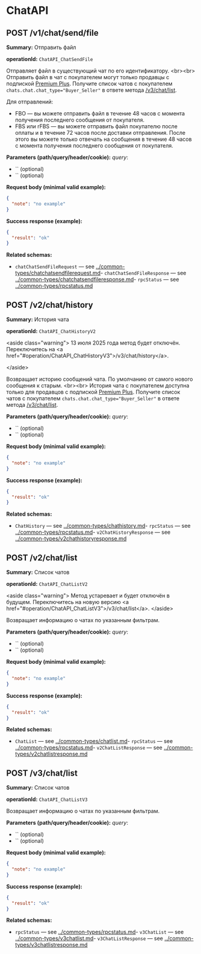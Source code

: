 # ChatAPI

## POST /v1/chat/send/file

**Summary:** Отправить файл

**operationId:** `ChatAPI_ChatSendFile`

Отправляет файл в существующий чат по его идентификатору. &lt;br&gt;&lt;br&gt; Отправить файл в чат с покупателем могут только продавцы с подпиской [Premium Plus](https://seller-edu.ozon.ru/seller-rating/about-rating/subscription-premium-plus).
Получите список чатов с покупателем `chats.chat.chat_type="Buyer_Seller"` в ответе метода [/v3/chat/list](#operation/ChatAPI_ChatListV3). 

Для отправлений:
- FBO — вы можете отправить файл в течение 48 часов с момента получения последнего сообщения от покупателя. 
- FBS или rFBS — вы можете отправить файл покупателю после оплаты и в течение 72 часов после доставки отправления. После этого вы можете только отвечать на сообщения в течение 48 часов с момента получения последнего сообщения от покупателя.

**Parameters (path/query/header/cookie):**
_query_:
- `` (optional)
- `` (optional)

**Request body (minimal valid example):**
```json
{
  "note": "no example"
}
```

**Success response (example):**
```json
{
  "result": "ok"
}
```

**Related schemas:**
- `chatChatSendFileRequest` — see [../common-types/chatchatsendfilerequest.md](../common-types/chatchatsendfilerequest.md)- `chatChatSendFileResponse` — see [../common-types/chatchatsendfileresponse.md](../common-types/chatchatsendfileresponse.md)- `rpcStatus` — see [../common-types/rpcstatus.md](../common-types/rpcstatus.md)
## POST /v2/chat/history

**Summary:** История чата

**operationId:** `ChatAPI_ChatHistoryV2`

&lt;aside class="warning"&gt;
13 июля 2025 года метод будет отключён. Переключитесь на &lt;a href="#operation/ChatAPI_ChatHistoryV3"&gt;/v3/chat/history&lt;/a&gt;.

&lt;/aside&gt;

Возвращает историю сообщений чата. По умолчанию от самого нового сообщения к старым. &lt;br&gt;&lt;br&gt; История чата с покупателем доступна только для продавцов с подпиской [Premium Plus](https://seller-edu.ozon.ru/seller-rating/about-rating/subscription-premium-plus).
Получите список чатов с покупателем `chats.chat.chat_type="Buyer_Seller"` в ответе метода [/v3/chat/list](#operation/ChatAPI_ChatListV3).

**Parameters (path/query/header/cookie):**
_query_:
- `` (optional)
- `` (optional)

**Request body (minimal valid example):**
```json
{
  "note": "no example"
}
```

**Success response (example):**
```json
{
  "result": "ok"
}
```

**Related schemas:**
- `ChatHistory` — see [../common-types/chathistory.md](../common-types/chathistory.md)- `rpcStatus` — see [../common-types/rpcstatus.md](../common-types/rpcstatus.md)- `v2ChatHistoryResponse` — see [../common-types/v2chathistoryresponse.md](../common-types/v2chathistoryresponse.md)
## POST /v2/chat/list

**Summary:** Список чатов

**operationId:** `ChatAPI_ChatListV2`

&lt;aside class="warning"&gt;
Метод устаревает и будет отключён в будущем. Переключитесь на новую версию &lt;a href="#operation/ChatAPI_ChatListV3"&gt;/v3/chat/list&lt;/a&gt;.
&lt;/aside&gt; 

Возвращает информацию о чатах по указанным фильтрам.

**Parameters (path/query/header/cookie):**
_query_:
- `` (optional)
- `` (optional)

**Request body (minimal valid example):**
```json
{
  "note": "no example"
}
```

**Success response (example):**
```json
{
  "result": "ok"
}
```

**Related schemas:**
- `ChatList` — see [../common-types/chatlist.md](../common-types/chatlist.md)- `rpcStatus` — see [../common-types/rpcstatus.md](../common-types/rpcstatus.md)- `v2ChatListResponse` — see [../common-types/v2chatlistresponse.md](../common-types/v2chatlistresponse.md)
## POST /v3/chat/list

**Summary:** Список чатов

**operationId:** `ChatAPI_ChatListV3`

Возвращает информацию о чатах по указанным фильтрам.

**Parameters (path/query/header/cookie):**
_query_:
- `` (optional)
- `` (optional)

**Request body (minimal valid example):**
```json
{
  "note": "no example"
}
```

**Success response (example):**
```json
{
  "result": "ok"
}
```

**Related schemas:**
- `rpcStatus` — see [../common-types/rpcstatus.md](../common-types/rpcstatus.md)- `v3ChatList` — see [../common-types/v3chatlist.md](../common-types/v3chatlist.md)- `v3ChatListResponse` — see [../common-types/v3chatlistresponse.md](../common-types/v3chatlistresponse.md)
